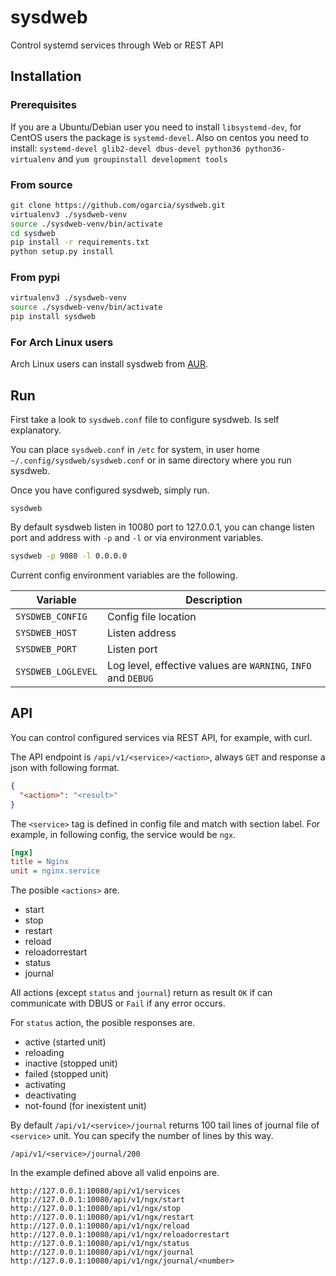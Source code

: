 # sysdweb
Control systemd services through Web or REST API

## Installation

### Prerequisites

If you are a Ubuntu/Debian user you need to install `libsystemd-dev`, for
CentOS users the package is `systemd-devel`.
Also on centos you need to install: `systemd-devel glib2-devel dbus-devel python36 python36-virtualenv` and `yum groupinstall development tools`

### From source

```sh
git clone https://github.com/ogarcia/sysdweb.git
virtualenv3 ./sysdweb-venv
source ./sysdweb-venv/bin/activate
cd sysdweb
pip install -r requirements.txt
python setup.py install
```

### From pypi

```sh
virtualenv3 ./sysdweb-venv
source ./sysdweb-venv/bin/activate
pip install sysdweb
```

### For Arch Linux users

Arch Linux users can install sysdweb from [AUR][1].

## Run

First take a look to `sysdweb.conf` file to configure sysdweb. Is self
explanatory.

You can place `sysdweb.conf` in `/etc` for system, in user home
`~/.config/sysdweb/sysdweb.conf` or in same directory where you run sysdweb.

Once you have configured sysdweb, simply run.

```
sysdweb
```

By default sysdweb listen in 10080 port to 127.0.0.1, you can change listen
port and address with `-p` and `-l` or via environment variables.

```sh
sysdweb -p 9080 -l 0.0.0.0
```

Current config environment variables are the following.

| Variable | Description |
| --- | --- |
| `SYSDWEB_CONFIG` | Config file location |
| `SYSDWEB_HOST` | Listen address |
| `SYSDWEB_PORT` | Listen port |
| `SYSDWEB_LOGLEVEL` | Log level, effective values are `WARNING`, `INFO` and `DEBUG` |

## API

You can control configured services via REST API, for example, with curl.

The API endpoint is `/api/v1/<service>/<action>`, always `GET` and response
a json with following format.

```json
{
  "<action>": "<result>"
}
```

The `<service>` tag is defined in config file and match with section label.
For example, in following config, the service would be `ngx`.

```ini
[ngx]
title = Nginx
unit = nginx.service
```

The posible `<actions>` are.

* start
* stop
* restart
* reload
* reloadorrestart
* status
* journal

All actions (except `status` and `journal`) return as result `OK` if can
communicate with DBUS or `Fail` if any error occurs.

For `status` action, the posible responses are.

* active (started unit)
* reloading
* inactive (stopped unit)
* failed (stopped unit)
* activating
* deactivating
* not-found (for inexistent unit)

By default `/api/v1/<service>/journal` returns 100 tail lines of journal
file of `<service>` unit. You can specify the number of lines by this way.

```
/api/v1/<service>/journal/200
```

In the example defined above all valid enpoins are.

```
http://127.0.0.1:10080/api/v1/services
http://127.0.0.1:10080/api/v1/ngx/start
http://127.0.0.1:10080/api/v1/ngx/stop
http://127.0.0.1:10080/api/v1/ngx/restart
http://127.0.0.1:10080/api/v1/ngx/reload
http://127.0.0.1:10080/api/v1/ngx/reloadorrestart
http://127.0.0.1:10080/api/v1/ngx/status
http://127.0.0.1:10080/api/v1/ngx/journal
http://127.0.0.1:10080/api/v1/ngx/journal/<number>
```

[1]: https://aur.archlinux.org/packages/sysdweb/
